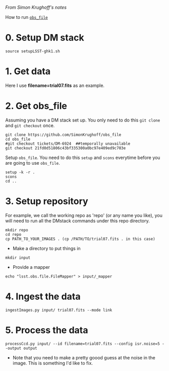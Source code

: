 *From Simon Krughoff's notes*

How to run [`obs_file`](https://github.com/SimonKrughoff/obs_file/tree/tickets/DM-6924)

# 0. Setup DM stack
```
source setupLSST-ghk1.sh
```

# 1. Get data

Here I use **filename=trial07.fits** as an example.

# 2. Get obs_file 

Assuming you have a DM stack set up.
You only need to do this `git clone` and `git checkout` once.
```
git clone https://github.com/SimonKrughoff/obs_file
cd obs_file
#git checkout tickets/DM-6924  ##temporally unavailable
git checkout 21fd0d51806c43bf335300a0bc97e409ed9c703e
```

Setup `obs_file`. You need to do this `setup` and `scons` everytime before you are going to use `obs_file`.
```
setup -k -r .
scons
cd ..
```

# 3. Setup repository 

For example, we call the working repo as 'repo' (or any name you like), you will need to run all the DMstack commands under this repo directory.

```
mkdir repo
cd repo
cp PATH_TO_YOUR_IMAGES . (cp /PATH/TO/trial07.fits . in this case)
```

* Make a directory to put things in
```
mkdir input
```

* Provide a mapper
```
echo "lsst.obs.file.FileMapper" > input/_mapper
```

# 4. Ingest the data
```
ingestImages.py input/ trial07.fits --mode link
```

# 5. Process the data
```
processCcd.py input/ --id filename=trial07.fits --config isr.noise=5 --output output
```
* Note that you need to make a pretty goood guess at the noise in the image.  This is something I'd like to fix.
